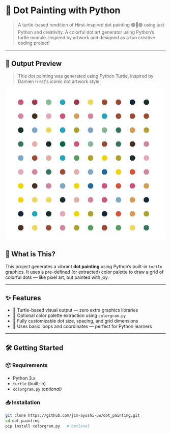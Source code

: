 # 🎨 Dot Painting with Python
> A turtle-based rendition of Hirst-inspired dot painting 🟣🔵🟢 using just Python and creativity.
> A colorful dot art generator using Python’s turtle module. Inspired by artwork and designed as a fun creative coding project!

---

## 🎨 Output Preview

> This dot painting was generated using Python Turtle, inspired by Damien Hirst's iconic dot artwork style.

<p align="center">
  <img src="./output.png" alt="Hirst Style Dot Painting Output" width="500"/>
</p>


## 🚀 What is This?

This project generates a vibrant **dot painting** using Python’s built-in `turtle` graphics. It uses a pre-defined (or extracted) color palette to draw a grid of colorful dots — like pixel art, but painted with joy.

---

## ✨ Features

- 🐢 Turtle-based visual output — zero extra graphics libraries
- 🎨 Optional color palette extraction using `colorgram.py`
- 🎯 Fully customizable dot size, spacing, and grid dimensions
- 🔁 Uses basic loops and coordinates — perfect for Python learners

---

## 🛠️ Getting Started

### 📦 Requirements
- Python 3.x
- `turtle` (built-in)
- `colorgram.py` *(optional)*

### 📥 Installation

```bash
git clone https://github.com/jim-ayushi-uw/dot_painting.git
cd dot_painting
pip install colorgram.py   # optional
